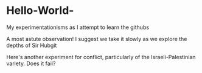 # Hello-World-
My experimentationisms as I attempt to learn the githubs


A most astute observation! I suggest we take it slowly as we explore the depths of Sir Hubgit

Here's another experiment for conflict, particularly of the Israeli-Palestinian variety. Does it fail?

